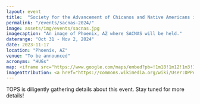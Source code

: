 ```yaml
---
layout: event
title:  "Society for the Advancement of Chicanos and Native Americans in Science (SACNAS)"
permalink: "/events/sacnas-2024/"
image: assets/img/events/sacnas.jpg
imagecaption: "An image of Phoenix, AZ where SACNAS will be held."
daterange: "Oct 31 - Nov 2, 2024"
date: 2023-11-17
location: "Phoenix, AZ"
venue: "To be announced"
acronyms: "HUGs"
map: <iframe src="https://www.google.com/maps/embed?pb=!1m18!1m12!1m3!1d357896.09580059303!2d-112.39133709030936!3d33.55082199458137!2m3!1f0!2f0!3f0!3m2!1i1024!2i768!4f13.1!3m3!1m2!1s0x872b12ed50a179cb%3A0x8c69c7f8354a1bac!2sPhoenix%2C%20AZ!5e0!3m2!1sen!2sus!4v1701744767410!5m2!1sen!2sus" width="600" height="450" style="border:0;" allowfullscreen="" loading="lazy" referrerpolicy="no-referrer-when-downgrade"></iframe>
imageattribution: <a href="https://commons.wikimedia.org/wiki/User:DPPed">DPPed</a>, <a href="https://commons.wikimedia.org/wiki/File:Downtown_Phoenix_Aerial_Looking_Northeast.jpg">Downtown Phoenix Aerial Looking Northeast</a>, <a href="https://creativecommons.org/licenses/by-sa/3.0/legalcode" rel="license">CC BY-SA 3.0</a>
---
```


TOPS is diligently gathering details about this event.  Stay tuned for more details!
